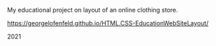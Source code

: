 My educational project on layout of an online clothing store.

https://georgelofenfeld.github.io/HTML.CSS-EducationWebSiteLayout/

2021
